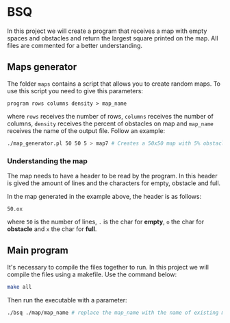 # BSQ

In this project we will create a program that receives a map with empty spaces and obstacles and return the largest square printed on the map. All files are commented for a better understanding.

## Maps generator

The folder `maps` contains a script that allows you to create random maps. To use this script you need to give this parameters:
```
program rows columns density > map_name
```
where `rows` receives the number of rows, `columns` receives the number of columns, `density` receives the  percent of obstacles on map and `map_name` receives the name of the output file. Follow an example:

```bash
./map_generator.pl 50 50 5 > map7 # Creates a 50x50 map with 5% obstacles
```
### Understanding the map

The map needs to have a header to be read by the program. In this header is gived the amount of lines and the characters for empty, obstacle and full.

In the map generated in the example above, the header is as follows:
```
50.ox
```
where `50` is the number of lines, `.` is the char for **empty**, `o` the char for **obstacle** and `x` the char for **full**.

## Main program

It's necessary to compile the files together to run. In this project we will compile the files using a makefile. Use the command below:

```bash
make all
```
Then run the executable with a parameter:
```bash
./bsq ./map/map_name # replace the map_name with the name of existing maps
